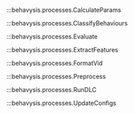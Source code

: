 <!-- :::behavysis.processes -->

:::behavysis.processes.CalculateParams

:::behavysis.processes.ClassifyBehaviours

:::behavysis.processes.Evaluate

:::behavysis.processes.ExtractFeatures

:::behavysis.processes.FormatVid

:::behavysis.processes.Preprocess

:::behavysis.processes.RunDLC

:::behavysis.processes.UpdateConfigs
